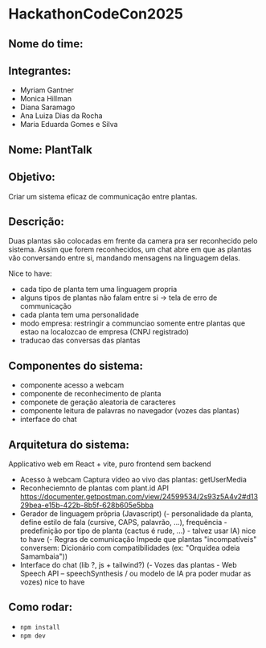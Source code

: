 # HackathonCodeCon2025

## Nome do time:

## Integrantes:

- Myriam Gantner
- Monica Hillman
- Diana Saramago
- Ana Luiza Dias da Rocha
- Maria Eduarda Gomes e Silva

## Nome: PlantTalk

## Objetivo:

Criar um sistema eficaz de communicação entre plantas.

## Descrição:

Duas plantas são colocadas em frente da camera pra ser reconhecido pelo sistema. Assim que forem reconhecidos, um chat abre em que as plantas vão conversando entre si, mandando mensagens na linguagem delas.

Nice to have:

- cada tipo de planta tem uma linguagem propria
- alguns tipos de plantas não falam entre si -> tela de erro de communicação
- cada planta tem uma personalidade
- modo empresa: restringir a communciao somente entre plantas que estao na localozcao de empresa (CNPJ registrado)
- traducao das conversas das plantas

## Componentes do sistema:

- componente acesso a webcam
- componente de reconhecimento de planta
- componete de geração aleatoria de caracteres
- componente leitura de palavras no navegador (vozes das plantas)
- interface do chat

## Arquitetura do sistema:

Applicativo web em React + vite, puro frontend sem backend

- Acesso à webcam Captura vídeo ao vivo das plantas: getUserMedia
- Reconheciemnto de plantas com plant.id API https://documenter.getpostman.com/view/24599534/2s93z5A4v2#d1329bea-e15b-422b-8b5f-628b605e5bba
- Gerador de linguagem prõpria (Javascript)
  (- personalidade da planta, define estilo de fala (cursive, CAPS, palavrão, ...), frequência - predefinição por tipo de planta (cactus é rude, ...) - talvez usar IA) nice to have
  (- Regras de comunicação Impede que plantas "incompatíveis" conversem: Dicionário com compatibilidades (ex: "Orquídea odeia Samambaia"))
- Interface do chat (lib ?, js + tailwind?)
  (- Vozes das plantas - Web Speech API – speechSynthesis / ou modelo de IA pra poder mudar as vozes) nice to have

## Como rodar:

- `npm install`
- `npm dev`

